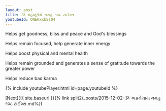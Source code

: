 ```yaml
---
layout: post
title: ૐ મહામૂર્તયે નમહ ૧૦૮ ટાઈમ્સ
youtubeId: ONEKxxbEsO4
---
```

 
 
Helps get goodness, bliss and peace and God's blessings
 
Helps remain focused, help generate inner energy 
 
Helps boost physical and mental health 
 
Helps remain grounded and generates a sense of gratitude towards the greater power 
 
Helps reduce bad karma
 
 
 
 


{% include youtubePlayer.html id=page.youtubeId %}
 
[Next]({{ site.baseurl }}{% link  split2/_posts/2015-12-02-ૐ અપ્રમેયાય નમહ ૧૦૮ ટાઈમ્સ.md%})
 

